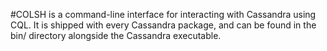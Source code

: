 #COLSH is a command-line interface for interacting with Cassandra  using CQL. It is shipped with every Cassandra package, and can be found in the bin/ directory alongside the Cassandra executable.
